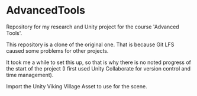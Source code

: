 # AdvancedTools
Repository for my research and Unity project for the course 'Advanced Tools'.

This repository is a clone of the original one. That is because Git LFS caused some problems for other projects.

It took me a while to set this up, so that is why there is no noted progress of the start of the project (I first used Unity Collaborate for version control and time management).

Import the Unity Viking Village Asset to use for the scene.
